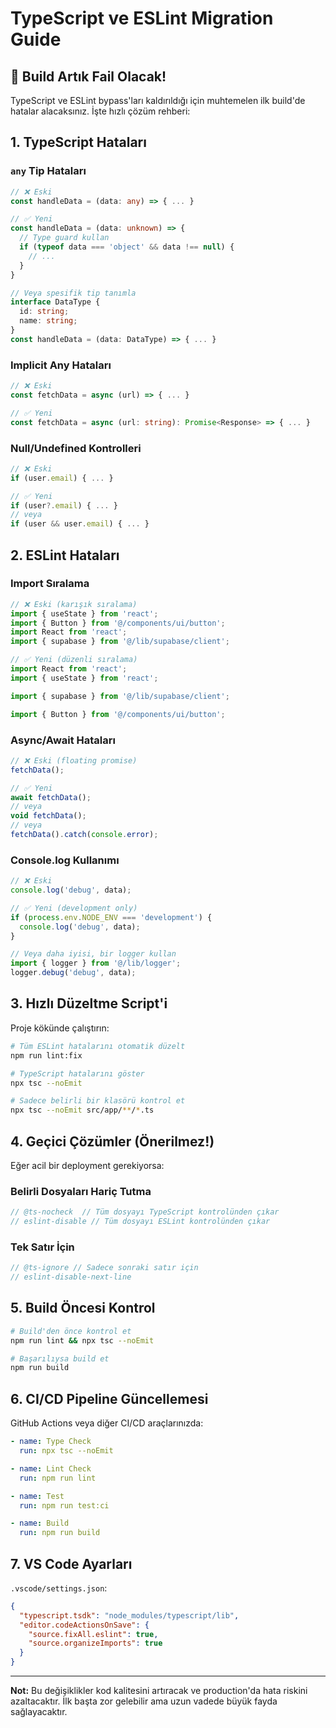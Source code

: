 # TypeScript ve ESLint Migration Guide

## 🚨 Build Artık Fail Olacak!

TypeScript ve ESLint bypass'ları kaldırıldığı için muhtemelen ilk build'de hatalar alacaksınız. İşte hızlı çözüm rehberi:

## 1. TypeScript Hataları

### `any` Tip Hataları
```typescript
// ❌ Eski
const handleData = (data: any) => { ... }

// ✅ Yeni
const handleData = (data: unknown) => { 
  // Type guard kullan
  if (typeof data === 'object' && data !== null) {
    // ...
  }
}

// Veya spesifik tip tanımla
interface DataType {
  id: string;
  name: string;
}
const handleData = (data: DataType) => { ... }
```

### Implicit Any Hataları
```typescript
// ❌ Eski
const fetchData = async (url) => { ... }

// ✅ Yeni
const fetchData = async (url: string): Promise<Response> => { ... }
```

### Null/Undefined Kontrolleri
```typescript
// ❌ Eski
if (user.email) { ... }

// ✅ Yeni
if (user?.email) { ... }
// veya
if (user && user.email) { ... }
```

## 2. ESLint Hataları

### Import Sıralama
```typescript
// ❌ Eski (karışık sıralama)
import { useState } from 'react';
import { Button } from '@/components/ui/button';
import React from 'react';
import { supabase } from '@/lib/supabase/client';

// ✅ Yeni (düzenli sıralama)
import React from 'react';
import { useState } from 'react';

import { supabase } from '@/lib/supabase/client';

import { Button } from '@/components/ui/button';
```

### Async/Await Hataları
```typescript
// ❌ Eski (floating promise)
fetchData();

// ✅ Yeni
await fetchData();
// veya
void fetchData();
// veya
fetchData().catch(console.error);
```

### Console.log Kullanımı
```typescript
// ❌ Eski
console.log('debug', data);

// ✅ Yeni (development only)
if (process.env.NODE_ENV === 'development') {
  console.log('debug', data);
}

// Veya daha iyisi, bir logger kullan
import { logger } from '@/lib/logger';
logger.debug('debug', data);
```

## 3. Hızlı Düzeltme Script'i

Proje kökünde çalıştırın:

```bash
# Tüm ESLint hatalarını otomatik düzelt
npm run lint:fix

# TypeScript hatalarını göster
npx tsc --noEmit

# Sadece belirli bir klasörü kontrol et
npx tsc --noEmit src/app/**/*.ts
```

## 4. Geçici Çözümler (Önerilmez!)

Eğer acil bir deployment gerekiyorsa:

### Belirli Dosyaları Hariç Tutma
```typescript
// @ts-nocheck  // Tüm dosyayı TypeScript kontrolünden çıkar
// eslint-disable // Tüm dosyayı ESLint kontrolünden çıkar
```

### Tek Satır İçin
```typescript
// @ts-ignore // Sadece sonraki satır için
// eslint-disable-next-line
```

## 5. Build Öncesi Kontrol

```bash
# Build'den önce kontrol et
npm run lint && npx tsc --noEmit

# Başarılıysa build et
npm run build
```

## 6. CI/CD Pipeline Güncellemesi

GitHub Actions veya diğer CI/CD araçlarınızda:

```yaml
- name: Type Check
  run: npx tsc --noEmit

- name: Lint Check
  run: npm run lint

- name: Test
  run: npm run test:ci

- name: Build
  run: npm run build
```

## 7. VS Code Ayarları

`.vscode/settings.json`:
```json
{
  "typescript.tsdk": "node_modules/typescript/lib",
  "editor.codeActionsOnSave": {
    "source.fixAll.eslint": true,
    "source.organizeImports": true
  }
}
```

---

**Not:** Bu değişiklikler kod kalitesini artıracak ve production'da hata riskini azaltacaktır. İlk başta zor gelebilir ama uzun vadede büyük fayda sağlayacaktır.
